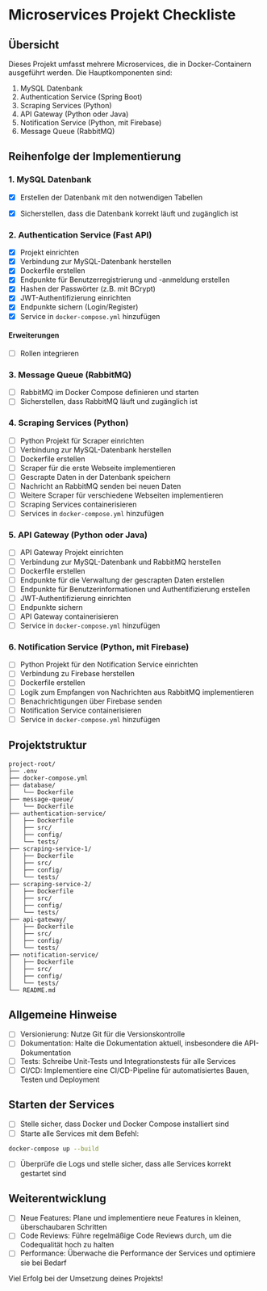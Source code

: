 
# Microservices Projekt Checkliste

## Übersicht

Dieses Projekt umfasst mehrere Microservices, die in Docker-Containern ausgeführt werden. Die Hauptkomponenten sind:
1. MySQL Datenbank
2. Authentication Service (Spring Boot)
3. Scraping Services (Python)
4. API Gateway (Python oder Java)
5. Notification Service (Python, mit Firebase)
6. Message Queue (RabbitMQ)

## Reihenfolge der Implementierung

### 1. MySQL Datenbank
- [x] Erstellen der Datenbank mit den notwendigen Tabellen
- [x] Sicherstellen, dass die Datenbank korrekt läuft und zugänglich ist


### 2. Authentication Service (Fast API)
- [x] Projekt einrichten
- [x] Verbindung zur MySQL-Datenbank herstellen
- [x] Dockerfile erstellen
- [x] Endpunkte für Benutzerregistrierung und -anmeldung erstellen
- [x] Hashen der Passwörter (z.B. mit BCrypt)
- [x] JWT-Authentifizierung einrichten
- [x] Endpunkte sichern (Login/Register)
- [x] Service in `docker-compose.yml` hinzufügen

#### Erweiterungen
- [ ] Rollen integrieren

### 3. Message Queue (RabbitMQ)
- [ ] RabbitMQ im Docker Compose definieren und starten
- [ ] Sicherstellen, dass RabbitMQ läuft und zugänglich ist

### 4. Scraping Services (Python)
- [ ] Python Projekt für Scraper einrichten
- [ ] Verbindung zur MySQL-Datenbank herstellen
- [ ] Dockerfile erstellen
- [ ] Scraper für die erste Webseite implementieren
- [ ] Gescrapte Daten in der Datenbank speichern
- [ ] Nachricht an RabbitMQ senden bei neuen Daten
- [ ] Weitere Scraper für verschiedene Webseiten implementieren
- [ ] Scraping Services containerisieren
- [ ] Services in `docker-compose.yml` hinzufügen

### 5. API Gateway (Python oder Java)
- [ ] API Gateway Projekt einrichten
- [ ] Verbindung zur MySQL-Datenbank und RabbitMQ herstellen
- [ ] Dockerfile erstellen
- [ ] Endpunkte für die Verwaltung der gescrapten Daten erstellen
- [ ] Endpunkte für Benutzerinformationen und Authentifizierung erstellen
- [ ] JWT-Authentifizierung einrichten
- [ ] Endpunkte sichern
- [ ] API Gateway containerisieren
- [ ] Service in `docker-compose.yml` hinzufügen

### 6. Notification Service (Python, mit Firebase)
- [ ] Python Projekt für den Notification Service einrichten
- [ ] Verbindung zu Firebase herstellen
- [ ] Dockerfile erstellen
- [ ] Logik zum Empfangen von Nachrichten aus RabbitMQ implementieren
- [ ] Benachrichtigungen über Firebase senden
- [ ] Notification Service containerisieren
- [ ] Service in `docker-compose.yml` hinzufügen

## Projektstruktur

```
project-root/
├── .env
├── docker-compose.yml
├── database/
│   └── Dockerfile
├── message-queue/
│   └── Dockerfile
├── authentication-service/
│   ├── Dockerfile
│   ├── src/
│   ├── config/
│   └── tests/
├── scraping-service-1/
│   ├── Dockerfile
│   ├── src/
│   ├── config/
│   └── tests/
├── scraping-service-2/
│   ├── Dockerfile
│   ├── src/
│   ├── config/
│   └── tests/
├── api-gateway/
│   ├── Dockerfile
│   ├── src/
│   ├── config/
│   └── tests/
├── notification-service/
│   ├── Dockerfile
│   ├── src/
│   ├── config/
│   └── tests/
└── README.md
```

## Allgemeine Hinweise
- [ ] Versionierung: Nutze Git für die Versionskontrolle
- [ ] Dokumentation: Halte die Dokumentation aktuell, insbesondere die API-Dokumentation
- [ ] Tests: Schreibe Unit-Tests und Integrationstests für alle Services
- [ ] CI/CD: Implementiere eine CI/CD-Pipeline für automatisiertes Bauen, Testen und Deployment

## Starten der Services
- [ ] Stelle sicher, dass Docker und Docker Compose installiert sind
- [ ] Starte alle Services mit dem Befehl:

```sh
docker-compose up --build
```

- [ ] Überprüfe die Logs und stelle sicher, dass alle Services korrekt gestartet sind

## Weiterentwicklung
- [ ] Neue Features: Plane und implementiere neue Features in kleinen, überschaubaren Schritten
- [ ] Code Reviews: Führe regelmäßige Code Reviews durch, um die Codequalität hoch zu halten
- [ ] Performance: Überwache die Performance der Services und optimiere sie bei Bedarf

Viel Erfolg bei der Umsetzung deines Projekts!
